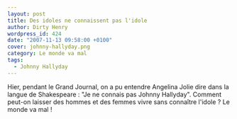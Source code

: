 ```yaml
---
layout: post
title: Des idoles ne connaissent pas l'idole
author: Dirty Henry
wordpress_id: 424
date: "2007-11-13 09:58:00 +0100"
cover: johnny-hallyday.png
category: Le monde va mal
tags:
  - Johnny Hallyday
---
```


Hier, pendant le Grand Journal, on a pu entendre Angelina Jolie dire dans la
langue de Shakespeare : "Je ne connais pas Johnny Hallyday". Comment peut-on
laisser des hommes et des femmes vivre sans connaître l'idole ? Le monde va
mal !
